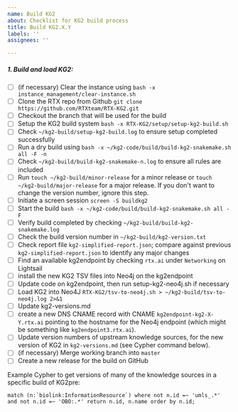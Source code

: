 ```yaml
---
name: Build KG2
about: Checklist for KG2 build process
title: Build KG2.X.Y
labels: ''
assignees: ''

---
```


##### 1. Build and load KG2:
- [ ] (if necessary) Clear the instance using `bash -x instance_management/clear-instance.sh`
- [ ] Clone the RTX repo from Github `git clone https://github.com/RTXteam/RTX-KG2.git`
- [ ] Checkout the branch that will be used for the build
- [ ] Setup the KG2 build system `bash -x RTX-KG2/setup/setup-kg2-build.sh`
- [ ] Check `~/kg2-build/setup-kg2-build.log` to ensure setup completed successfully 
- [ ] Run a dry build using `bash -x ~/kg2-code/build/build-kg2-snakemake.sh all -F -n`
- [ ] Check `~/kg2-build/build-kg2-snakemake-n.log` to ensure all rules are included
- [ ] Run `touch ~/kg2-build/minor-release` for a minor release or `touch ~/kg2-build/major-release` for a major release. If you don't want to change the version number, ignore this step.
- [ ] Initiate a screen session `screen -S buildkg2`
- [ ] Start the build `bash -x ~/kg2-code/build/build-kg2-snakemake.sh all -F`
- [ ] Verify build completed by checking `~/kg2-build/build-kg2-snakemake.log`
- [ ] Check the build version number in `~/kg2-build/kg2-version.txt`
- [ ] Check report file `kg2-simplified-report.json`; compare against previous `kg2-simplified-report.json` to identify any major changes
- [ ] Find an available kg2endpoint by checking `rtx.ai` under `Networking` on Lightsail
- [ ] install the new KG2 TSV files into Neo4j on the kg2endpoint
- [ ] Update code on kg2endpoint, then run setup-kg2-neo4j.sh if necessary
- [ ] Load KG2 into Neo4J `RTX-KG2/tsv-to-neo4j.sh > ~/kg2-build/tsv-to-neo4j.log 2>&1`
- [ ] Update kg2-versions.md
- [ ] create a new DNS CNAME record with CNAME `kg2endpoint-kg2-X-Y.rtx.ai` pointing to the hostname for the Neo4j endpoint (which might be something like `kg2endpoint3.rtx.ai`).
- [ ] Update version numbers of upstream knowledge sources, for the new version of KG2 in `kg2-versions.md` (see Cypher command below).
- [ ] (if necessary) Merge working branch into `master`
- [ ] Create a new release for the build on GitHub

Example Cypher to get versions of many of the knowledge sources in a specific build of KG2pre:
```
match (n:`biolink:InformationResource`) where not n.id =~ 'umls_.*' and not n.id =~ 'OBO:.*' return n.id, n.name order by n.id;
```

